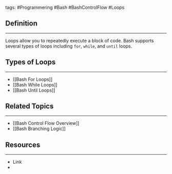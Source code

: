 tags: #Programmering #Bash #BashControlFlow #Loops

## Definition 
---
Loops allow you to repeatedly execute a block of code. Bash supports several types of loops including `for`, `while`, and `until` loops.
## Types of Loops
---
- [[Bash For Loops]]
- [[Bash While Loops]]
- [[Bash Until Loops]]

## Related Topics
---
- [[Bash Control Flow Overview]]
- [[Bash Branching Logic]]

## Resources
---
- Link
- 